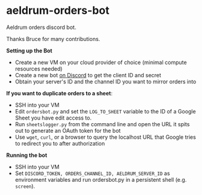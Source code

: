 # aeldrum-orders-bot

Aeldrum orders discord bot.

Thanks Bruce for many contributions.

**Setting up the Bot**

* Create a new VM on your cloud provider of choice (minimal compute resources needed)
* Create a new bot [on Discord](https://discord.com/developers/applications) to get the client ID and secret
* Obtain your server's ID and the channel ID you want to mirror orders into

**If you want to duplicate orders to a sheet**: 

* SSH into your VM 
* Edit `ordersbot.py` and set the `LOG_TO_SHEET` variable to the ID of a Google Sheet you have edit access to.
* Run `sheetslogger.py` from the command line and open the URL it spits out to generate an OAuth token for the bot
* Use `wget`, `curl`, or a browser to query the localhost URL that Google tries to redirect you to after authorization

**Running the bot**

* SSH into your VM 
* Set `DISCORD_TOKEN, ORDERS_CHANNEL_ID, AELDRUM_SERVER_ID` as environment variables and run ordersbot.py in a persistent shell (e.g. `screen`).
